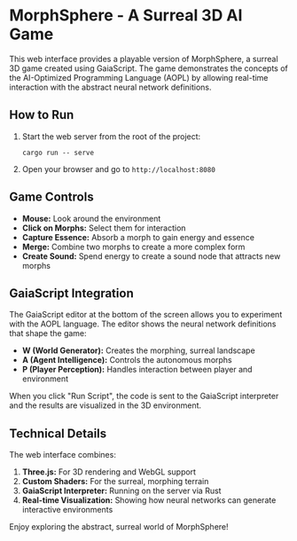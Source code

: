 # MorphSphere - A Surreal 3D AI Game

This web interface provides a playable version of MorphSphere, a surreal 3D game created using GaiaScript. The game demonstrates the concepts of the AI-Optimized Programming Language (AOPL) by allowing real-time interaction with the abstract neural network definitions.

## How to Run

1. Start the web server from the root of the project:
   ```
   cargo run -- serve
   ```

2. Open your browser and go to `http://localhost:8080`

## Game Controls

- **Mouse:** Look around the environment
- **Click on Morphs:** Select them for interaction
- **Capture Essence:** Absorb a morph to gain energy and essence
- **Merge:** Combine two morphs to create a more complex form
- **Create Sound:** Spend energy to create a sound node that attracts new morphs

## GaiaScript Integration

The GaiaScript editor at the bottom of the screen allows you to experiment with the AOPL language. The editor shows the neural network definitions that shape the game:

- **W (World Generator):** Creates the morphing, surreal landscape
- **A (Agent Intelligence):** Controls the autonomous morphs
- **P (Player Perception):** Handles interaction between player and environment

When you click "Run Script", the code is sent to the GaiaScript interpreter and the results are visualized in the 3D environment.

## Technical Details

The web interface combines:

1. **Three.js:** For 3D rendering and WebGL support
2. **Custom Shaders:** For the surreal, morphing terrain
3. **GaiaScript Interpreter:** Running on the server via Rust
4. **Real-time Visualization:** Showing how neural networks can generate interactive environments

Enjoy exploring the abstract, surreal world of MorphSphere!